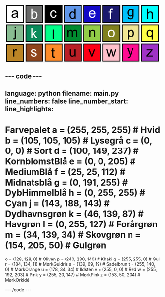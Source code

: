 ![Et gitter med 26 farvede firkanter, der hver repræsenterer en af farverne i farvepaletten. Hver firkant har et bogstav fra a til z.](images/ambient-letters.png)

--- code ---
---
language: python filename: main.py line_numbers: false line_number_start:
line_highlights:
---
 # Farvepalet a = (255, 255, 255) # Hvid b = (105, 105, 105) # Lysegrå c = (0, 0, 0) # Sort d = (100, 149, 237) # KornblomstBlå e = (0, 0, 205) # MediumBlå f = (25, 25, 112) # Midnatsblå g = (0, 191, 255) # DybHimmelblå h = (0, 255, 255) # Cyan j = (143, 188, 143) # Dydhavnsgrøn k = (46, 139, 87) # Havgrøn l = (0, 255, 127) # Forårgrøn m = (34, 139, 34) # Skovgrøn n = (154, 205, 50) # Gulgrøn    
o = (128, 128, 0) # Oliven p = (240, 230, 140) # Khaki q = (255, 255, 0) # Gul r = (184, 134, 11) # MørkGuldris s = (139, 69, 19) # Sadelbrun t = (255, 140, 0) # MørkOrange u = (178, 34, 34) # Ildsten v = (255, 0, 0) # Rød w = (255, 192, 203) # Pink y = (255, 20, 147) # MørkPink z = (153, 50, 204) # MørkOrkidé

--- /code ---
